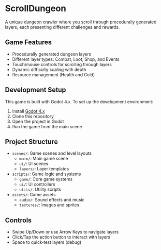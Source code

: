 # ScrollDungeon

A unique dungeon crawler where you scroll through procedurally generated layers, each presenting different challenges and rewards.

## Game Features

- Procedurally generated dungeon layers
- Different layer types: Combat, Loot, Shop, and Events
- Touch/mouse controls for scrolling through layers
- Dynamic difficulty scaling with depth
- Resource management (Health and Gold)

## Development Setup

This game is built with Godot 4.x. To set up the development environment:

1. Install [Godot 4.x](https://godotengine.org/download)
2. Clone this repository
3. Open the project in Godot
4. Run the game from the main scene

## Project Structure

- `scenes/`: Game scenes and level layouts
  - `main/`: Main game scene
  - `ui/`: UI scenes
  - `layers/`: Layer templates
- `scripts/`: Game logic and systems
  - `game/`: Core game systems
  - `ui/`: UI controllers
  - `utils/`: Utility scripts
- `assets/`: Game assets
  - `audio/`: Sound effects and music
  - `textures/`: Images and sprites

## Controls

- Swipe Up/Down or use Arrow Keys to navigate layers
- Click/Tap the action button to interact with layers
- Space to quick-test layers (debug) 